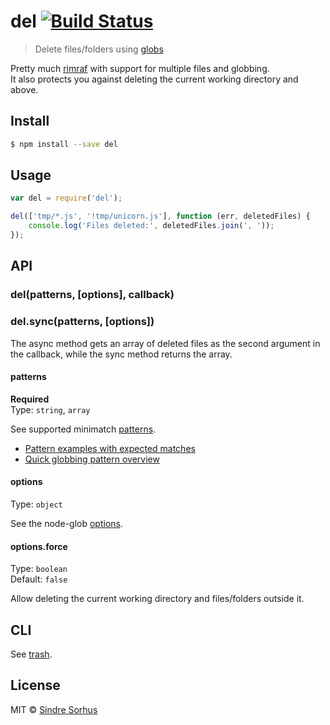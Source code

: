 # del [![Build Status](https://travis-ci.org/sindresorhus/del.svg?branch=master)](https://travis-ci.org/sindresorhus/del)

> Delete files/folders using [globs](https://github.com/isaacs/minimatch#usage)

Pretty much [rimraf](https://github.com/isaacs/rimraf) with support for multiple files and globbing.  
It also protects you against deleting the current working directory and above.


## Install

```sh
$ npm install --save del
```


## Usage

```js
var del = require('del');

del(['tmp/*.js', '!tmp/unicorn.js'], function (err, deletedFiles) {
	console.log('Files deleted:', deletedFiles.join(', '));
});
```


## API

### del(patterns, [options], callback)
### del.sync(patterns, [options])

The async method gets an array of deleted files as the second argument in the callback, while the sync method returns the array.

#### patterns

**Required**  
Type: `string`, `array`

See supported minimatch [patterns](https://github.com/isaacs/minimatch#usage).

- [Pattern examples with expected matches](https://github.com/sindresorhus/multimatch/blob/master/test.js)
- [Quick globbing pattern overview](https://github.com/sindresorhus/multimatch#globbing-patterns)

#### options

Type: `object`

See the node-glob [options](https://github.com/isaacs/node-glob#options).

#### options.force

Type: `boolean`  
Default: `false`

Allow deleting the current working directory and files/folders outside it.


## CLI

See [trash](https://github.com/sindresorhus/trash).


## License

MIT © [Sindre Sorhus](http://sindresorhus.com)
